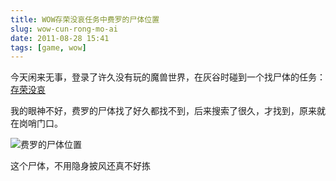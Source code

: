 ```yaml
---
title: WOW存荣没哀任务中费罗的尸体位置
slug: wow-cun-rong-mo-ai
date: 2011-08-28 15:41
tags: [game, wow]
---
```


今天闲来无事，登录了许久没有玩的魔兽世界，在灰谷时碰到一个找尸体的任务：[存荣没哀][1]

我的眼神不好，费罗的尸体找了好久都找不到，后来搜索了很久，才找到，原来就在岗哨门口。

![费罗的尸体位置](http://pic.yupoo.com/greatghoul_v/Bkho0u6v/XAYVE.jpg)

这个尸体，不用隐身披风还真不好拣

[1]: http://db.178.com/wow/cn/quest/13626.html
